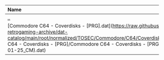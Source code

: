 |Name|Size|
|:---|---:|
|[..](../index.html)|DIR|
|[Commodore C64 - Coverdisks - [PRG].dat](https://raw.githubusercontent.com/open-retrogaming-archive/dat-catalog/main/root/normalized/TOSEC/Commodore/C64/Coverdisks/[PRG]/Commodore C64 - Coverdisks - [PRG]/Commodore C64 - Coverdisks - [PRG] (TOSEC-v2020-01-25_CM).dat)|2893|
